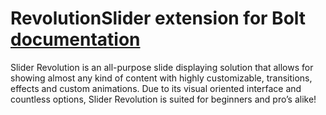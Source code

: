 RevolutionSlider extension for Bolt  [documentation](http://revolution.themepunch.com/)
=============

Slider Revolution is an all-purpose slide displaying solution that allows for showing almost any kind of content with highly customizable, transitions, effects and custom animations. Due to its visual oriented interface and countless options, Slider Revolution is suited for beginners and pro’s alike!
